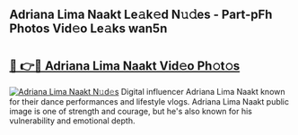 ## Adriana Lima Naakt Le𝚊k𝚎d N𝚞𝚍es - Part-pFh Photos Vid𝚎o Le𝚊ks wan5n

# <h2><a href="http://fb817vy.evod.top/?m=Adriana+Lima+Naakt">🔗 👉🔴 Adriana Lima Naakt Vid𝚎o Ph𝚘t𝚘s</a></h2>

[![Adriana Lima Naakt N𝚞d𝚎s](https://i.imgur.com/8V9OHl7.gif)](http://fb817vy.evod.top/?m=Adriana+Lima+Naakt)
Digital influencer Adriana Lima Naakt known for their dance performances and lifestyle vlogs. Adriana Lima Naakt public image is one of strength and courage, but he's also known for his vulnerability and emotional depth. 

